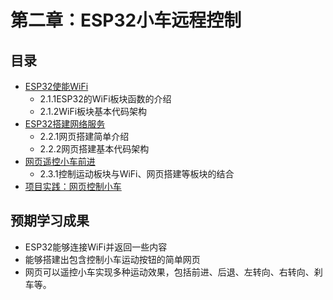 # 第二章：ESP32小车远程控制

## 目录
- [ESP32使能WiFi](2_1_wifi_control.md)
  * 2.1.1ESP32的WiFi板块函数的介绍
  * 2.1.2WiFi板块基本代码架构
- [ESP32搭建网络服务](2_2_establish_server.md)
  * 2.2.1网页搭建简单介绍
  * 2.2.2网页搭建基本代码架构
- [网页遥控小车前进](2_3_web_control_car_advance.md)
  * 2.3.1控制运动板块与WiFi、网页搭建等板块的结合
- [项目实践：网页控制小车](2_4_web_control_car.md)

## 预期学习成果
- ESP32能够连接WiFi并返回一些内容
- 能够搭建出包含控制小车运动按钮的简单网页
- 网页可以遥控小车实现多种运动效果，包括前进、后退、左转向、右转向、刹车等。